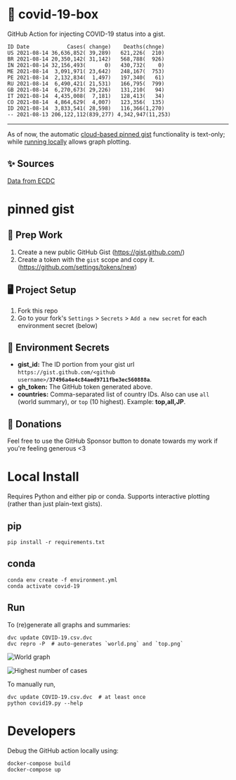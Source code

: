 # 🏥 covid-19-box

GitHub Action for injecting COVID-19 status into a gist.

```
ID Date            Cases( change)    Deaths(chnge)
US 2021-08-14 36,636,852( 39,289)   621,226(  210)
BR 2021-08-14 20,350,142( 31,142)   568,788(  926)
IN 2021-08-14 32,156,493(      0)   430,732(    0)
ME 2021-08-14  3,091,971( 23,642)   248,167(  753)
PE 2021-08-14  2,132,834(  1,497)   197,340(   61)
RU 2021-08-14  6,490,421( 21,531)   166,795(  799)
GB 2021-08-14  6,270,673( 29,226)   131,210(   94)
IT 2021-08-14  4,435,008(  7,181)   128,413(   34)
CO 2021-08-14  4,864,629(  4,007)   123,356(  135)
ID 2021-08-14  3,833,541( 28,598)   116,366(1,270)
-- 2021-08-13 206,122,112(839,277) 4,342,947(11,253)
```

---

As of now, the automatic [cloud-based pinned gist](#pinned-gist) functionality is text-only;
while [running locally](#local-install) allows graph plotting.

## ✨ Sources

[Data from ECDC](https://www.ecdc.europa.eu/en/publications-data/download-todays-data-geographic-distribution-covid-19-cases-worldwide)

# pinned gist

## 🎒 Prep Work
1. Create a new public GitHub Gist (https://gist.github.com/)
1. Create a token with the `gist` scope and copy it. (https://github.com/settings/tokens/new)

## 🖥 Project Setup
1. Fork this repo
1. Go to your fork's `Settings` > `Secrets` > `Add a new secret` for each environment secret (below)

## 🤫 Environment Secrets
- **gist_id:** The ID portion from your gist url `https://gist.github.com/<github username>/`**`37496a4e4c84aed9711fbe3ec560888a`**.
- **gh_token:** The GitHub token generated above.
- **countries:** Comma-separated list of country IDs. Also can use `all` (world summary), or `top` (10 highest). Example: **top,all,JP**.

## 💸 Donations

Feel free to use the GitHub Sponsor button to donate towards my work if you're feeling generous <3

# Local Install

Requires Python and either pip or conda. Supports interactive plotting (rather than just plain-text gists).

## pip

```
pip install -r requirements.txt
```

## conda

```
conda env create -f environment.yml
conda activate covid-19
```

## Run

To (re)generate all graphs and summaries:

```
dvc update COVID-19.csv.dvc
dvc repro -P  # auto-generates `world.png` and `top.png`
```

![World graph](world.png)

![Highest number of cases](top.png)

To manually run,

```
dvc update COVID-19.csv.dvc  # at least once
python covid19.py --help
```

# Developers

Debug the GitHub action locally using:

```
docker-compose build
docker-compose up
```
